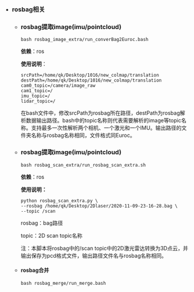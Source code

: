 - ### rosbag相关

  - ### **rosbag提取image(imu/pointcloud)**

    ```shell
    bash rosbag_image_extra/run_converBag2Euroc.bash
    ```

    **依赖**：ros

    **使用说明**：

    ```
    srcPath=/home/qk/Desktop/1016/new_colmap/translation
    destPath=/home/qk/Desktop/1016/new_colmap/translation
    cam0_topic=/camera/image_raw
    cam1_topic=/
    imu_topic=/
    lidar_topic=/
    ```

    ​	在bash文件中，修改srcPath为rosbag所在路径，destPath为rosbag解析数据输出路径。bash中的topic名称则代表需要解析的image等topic名称。支持最多一次性解析两个相机、一个激光和一个IMU。输出路径的文件夹名称与rosbag名称相同，文件格式同Euroc。

  - ### **rosbag提取image(imu/pointcloud)**

    ```shell
    bash rosbag_scan_extra/run_rosbag_scan_extra.sh
    ```

    **依赖**：ros
  
    **使用说明：**
  
    ```
    python rosbag_scan_extra.py \
    --rosbag /home/qk/Desktop/2Dlaser/2020-11-09-23-16-28.bag \
    --topic /scan
    ```
  
    rosbag：bag路径
  
    topic：2D scan topic名称
  
    注：本脚本将rosbag中的/scan topic中的2D激光雷达转换为3D点云，并输出保存为pcd格式文件，输出路径文件名与rosbag名称相同。
  
  - #### rosbag合并
  
    ```
    bash rosbag_merge/run_merge.bash
    ```
  
    


